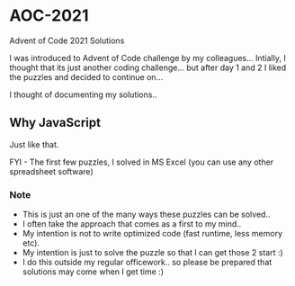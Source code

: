 # AOC-2021
Advent of Code 2021 Solutions

I was introduced to Advent of Code challenge by my colleagues... Intially, I thought that its just another coding challenge... but after day 1 and 2 I liked the puzzles and decided to continue on... 

I thought of documenting my solutions..

## Why JavaScript
Just like that. 

FYI - The first few puzzles, I solved in MS Excel (you can use any other spreadsheet software)


### Note
- This is just an one of the many ways these puzzles can be solved.. 
- I often take the approach that comes as a first to my mind.. 
- My intention is not to write optimized code (fast runtime, less memory etc). 
- My intention is just to solve the puzzle so that I can get those 2 start :) 
- I do this outside my regular officework.. so please be prepared that solutions may come when I get time :)